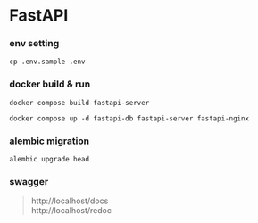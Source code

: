 # FastAPI


### env setting
```shell
cp .env.sample .env
```

### docker build & run
```shell
docker compose build fastapi-server

docker compose up -d fastapi-db fastapi-server fastapi-nginx
```

### alembic migration
```shell
alembic upgrade head
```

### swagger
> http://localhost/docs  
> http://localhost/redoc